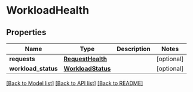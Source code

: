 # WorkloadHealth

## Properties
Name | Type | Description | Notes
------------ | ------------- | ------------- | -------------
**requests** | [**RequestHealth**](RequestHealth.md) |  | [optional] 
**workload_status** | [**WorkloadStatus**](WorkloadStatus.md) |  | [optional] 

[[Back to Model list]](../README.md#documentation-for-models) [[Back to API list]](../README.md#documentation-for-api-endpoints) [[Back to README]](../README.md)

